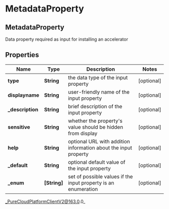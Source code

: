 # MetadataProperty

## MetadataProperty
Data property required as input for installing an accelerator

## Properties

|Name | Type | Description | Notes|
|------------ | ------------- | ------------- | -------------|
| **type** | **String** | the data type of the input property | [optional] |
| **displayname** | **String** | user-friendly name of the input property | [optional] |
| **_description** | **String** | brief description of the input property | [optional] |
| **sensitive** | **String** | whether the property&#39;s value should be hidden from display | [optional] |
| **help** | **String** | optional URL with addition information about the input property | [optional] |
| **_default** | **String** | optional default value of the input property | [optional] |
| **_enum** | **[String]** | set of possible values if the input property is an enumeration | [optional] |



_PureCloudPlatformClientV2@163.0.0_
